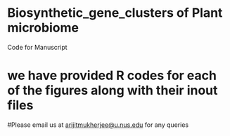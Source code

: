 # Biosynthetic_gene_clusters of Plant microbiome
Code for Manuscript

# we have provided R codes for each of the figures along with their inout files
#Please email us at arijitmukherjee@u.nus.edu for any queries
